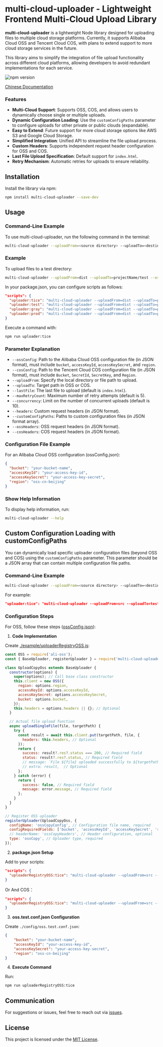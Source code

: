 # multi-cloud-uploader - Lightweight Frontend Multi-Cloud Upload Library

**multi-cloud-uploader** is a lightweight Node library designed for uploading files to multiple cloud storage platforms. Currently, it supports Alibaba Cloud OSS and Tencent Cloud COS, with plans to extend support to more cloud storage services in the future.

This library aims to simplify the integration of file upload functionality across different cloud platforms, allowing developers to avoid redundant implementations for each service.

![npm version](https://img.shields.io/npm/v/multi-cloud-uploader)

[Chinese Documentation](https://github.com/SailingCoder/multi-cloud-uploader/blob/main/doc/README_CN.md)

### Features

*   **Multi-Cloud Support**: Supports OSS, COS, and allows users to dynamically choose single or multiple uploads.
*   **Dynamic Configuration Loading**: Use the `customConfigPaths` parameter to configure uploads for other private or public clouds (expandable).
*   **Easy to Extend**: Future support for more cloud storage options like AWS S3 and Google Cloud Storage.
*   **Simplified Integration**: Unified API to streamline the file upload process.
*   **Custom Headers**: Supports independent request header configuration for OSS and COS.
*   **Last File Upload Specification**: Default support for `index.html`.
*   **Retry Mechanism**: Automatic retries for uploads to ensure reliability.

## Installation

Install the library via npm:

```bash
npm install multi-cloud-uploader --save-dev 
```

## Usage

### Command-Line Example

To use multi-cloud-uploader, run the following command in the terminal:

```bash
multi-cloud-uploader --uploadFrom=<source directory> --uploadTo=<destination directory> --ossConfig=<oss configuration file>
```

### Example

To upload files to a test directory:

```bash
multi-cloud-uploader --uploadFrom=dist --uploadTo=projectName/test --ossConfig=./oss.test.conf.json 
```

In your package.json, you can configure scripts as follows:

```json
"scripts": {
  "uploader:tice": "multi-cloud-uploader --uploadFrom=dist --uploadTo=projectName/tice --ossConfig=./config/oss.tice.conf.json",
  "uploader:test": "multi-cloud-uploader --uploadFrom=dist --uploadTo=projectName/test --ossConfig=./config/oss.test.conf.json",
  "uploader:gray": "multi-cloud-uploader --uploadFrom=dist --uploadTo=projectName/gray --ossConfig=./config/oss.gray.conf.json",
  "uploader:prod": "multi-cloud-uploader --uploadFrom=dist --uploadTo=projectName/prod --ossConfig=./config/oss.prod.conf.json"
}
```

Execute a command with:

```bash
npm run uploader:tice
```

### Parameter Explanation

*   `--ossConfig`: Path to the Alibaba Cloud OSS configuration file (in JSON format), must include `bucket`, `accessKeyId`, `accessKeySecret`, and `region`.
*   `--cosConfig`: Path to the Tencent Cloud COS configuration file (in JSON format), must include `Bucket`, `SecretId`, `SecretKey`, and `Region`.
*   `--uploadFrom`: Specify the local directory or file path to upload.
*   `--uploadTo`: Target path in OSS or COS.
*   `--lastFile`: The last file to upload (default is `index.html`).
*   `--maxRetryCount`: Maximum number of retry attempts (default is 5).
*   `--concurrency`: Limit on the number of concurrent uploads (default is 10).
*   `--headers`: Custom request headers (in JSON format).
*   `--customConfigPaths`: Paths to custom configuration files (in JSON format array).
*   `--ossHeaders`: OSS request headers (in JSON format).
*   `--cosHeaders`: COS request headers (in JSON format).

### Configuration File Example

For an Alibaba Cloud OSS configuration (ossConfig.json):

```json
{
  "bucket": "your-bucket-name",
  "accessKeyId": "your-access-key-id",
  "accessKeySecret": "your-access-key-secret",
  "region": "oss-cn-beijing"
}
```

### Show Help Information

To display help information, run:

```bash
multi-cloud-uploader --help
```

## Custom Configuration Loading with customConfigPaths

You can dynamically load specific uploader configuration files (beyond OSS and COS) using the `customConfigPaths` parameter. This parameter should be a JSON array that can contain multiple configuration file paths.

### Command-Line Example

```bash
multi-cloud-uploader --uploadFrom=<source directory> --uploadTo=<destination directory> --customConfigPaths='[<config file path1>, <config file path2>]' --ossConfig=<oss configuration file>
```

For example:

```json
"uploader:tice": "multi-cloud-uploader --uploadFrom=src --uploadTo=test/sailing  --customConfigPaths='[\"./src/upload/ossUpload\"]' --ossConfig=./oss.tice.conf.json",
```

### Configuration Steps

For OSS, follow these steps ([ossConfig.json](https://github.com/SailingCoder/multi-cloud-uploader/tree/main/example/config)):

1. **Code Implementation**

Create [./example/uploaderRegistryOSS.js](https://github.com/SailingCoder/multi-cloud-uploader/tree/main/example/uploaderRegistryOSS.js):

```js
const OSS = require('ali-oss');
const { BaseUploader, registerUploader } = require('multi-cloud-uploader');

class UploadCopyOss extends BaseUploader {
  constructor(options) {
    super(options); // Call base class constructor
    this.client = new OSS({
      region: options.region,
      accessKeyId: options.accessKeyId,
      accessKeySecret: options.accessKeySecret,
      bucket: options.bucket,
    });
    this.headers = options.headers || {}; // Optional
  }

  // Actual file upload function
  async uploadSingleFile(file, targetPath) {
    try {
      const result = await this.client.put(targetPath, file, {
        headers: this.headers, // Optional
      });
      return {
        success: result?.res?.status === 200, // Required field
        status: result?.res?.status, // Required field
        // message: `File ${file} uploaded successfully to ${targetPath}`, // Optional
        // extra: result,  // Optional
      };
    } catch (error) {
      return {
        success: false, // Required field
        message: error.message, // Required field
      };
    }
  }
}

// Register OSS uploader
registerUploader(UploadCopyOss, {
  configName: 'ossCopyConfig', // Configuration file name, required
  configRequiredFields: ['bucket', 'accessKeyId', 'accessKeySecret', 'region'], // Required
  // headerName: 'ossCopyHeaders', // Header configuration, optional
  type: 'ossCopy', // Uploader type, required
});
```

2. **package.json Setup**

Add to your scripts:

```json
"scripts": {
  "uploaderRegistryOSS:tice": "multi-cloud-uploader --uploadFrom=src --uploadTo=test/sailing  --customConfigPaths='[\"./example/uploaderRegistryOSS.js\"]' --ossCopyConfig=./config/oss.tice.conf.json"
}
```

Or And COS：

```json
"scripts": {
  "uploaderRegistryOSS:tice": "multi-cloud-uploader --uploadFrom=src --uploadTo=test/sailing  --customConfigPaths='[\"./example/uploaderRegistryOSS.js\"]' --ossCopyConfig=./config/oss.tice.conf.json --cosConfig=./config/cos.tice.conf.json"
}
```

3. **oss.test.conf.json Configuration**

Create `./config/oss.test.conf.json`:

```json
{
    "bucket": "your-bucket-name",
    "accessKeyId": "your-access-key-id",
    "accessKeySecret": "your-access-key-secret",
    "region": "oss-cn-beijing"
}
```

4. **Execute Command**

Run:

```bash
npm run uploaderRegistryOSS:tice
```

## Communication

For suggestions or issues, feel free to reach out via [issues](https://github.com/SailingCoder/multi-cloud-uploader/issues).

## License

This project is licensed under the [MIT License](LICENSE).